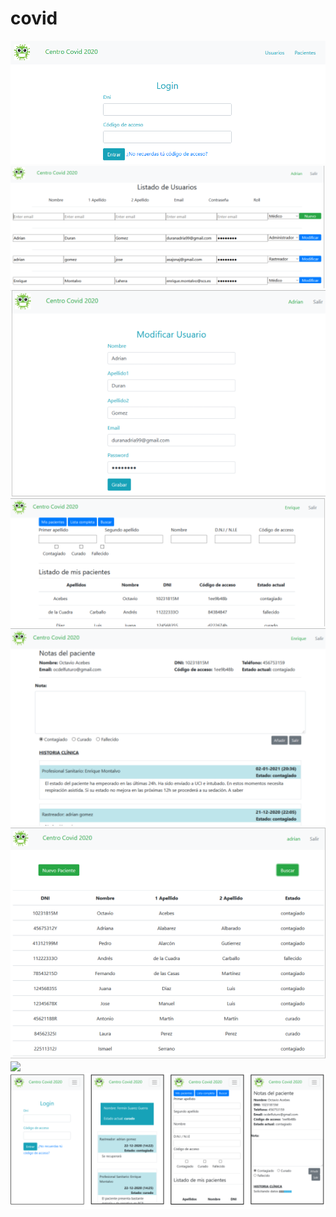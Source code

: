 # covid
<img src="DOCUMENTACION/images/logon.png">
<img src="DOCUMENTACION/images/administrador-usuarios.png">
<img src="DOCUMENTACION/images/modificar-usuario.png">
<img src="DOCUMENTACION/images/medico.png">
<img src="DOCUMENTACION/images/notas.png">
<img src="DOCUMENTACION/images/rastreador-pacientes.png">
<img src="DOCUMENTACION/images/pacientes.png">
<img src="DOCUMENTACION/images/response.png">